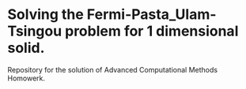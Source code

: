 # Solving the Fermi-Pasta_Ulam-Tsingou problem for 1 dimensional solid. 

Repository for the solution of Advanced Computational Methods Homowerk.
